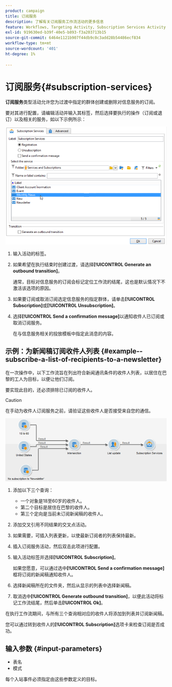 ```yaml
---
product: campaign
title: 订阅服务
description: 了解有关订阅服务工作流活动的更多信息
feature: Workflows, Targeting Activity, Subscription Services Activity
exl-id: 919630ed-b39f-40e5-b893-f3a203713b15
source-git-commit: 6464e1121b907f44db9c0c3add28b54486ecf834
workflow-type: tm+mt
source-wordcount: '401'
ht-degree: 1%

---
```


# 订阅服务{#subscription-services}



**订阅服务**&#x200B;类型活动允许您为过渡中指定的群体创建或删除对信息服务的订阅。

要对其进行配置，请编辑活动并输入其标签，然后选择要执行的操作（订阅或退订）以及相关的服务，如以下示例所示：

![](assets/edit_service_inscription.png)

1. 输入活动的标签。
1. 如果希望在执行结束时创建过渡，请选择&#x200B;**[!UICONTROL Generate an outbound transition]**。

   通常，目标对信息服务的订阅会标记定位工作流的结尾，这也是默认情况下不激活该选项的原因。

1. 如果要订阅或取消订阅选定信息服务的指定群体，请单击&#x200B;**[!UICONTROL Subscription]**&#x200B;或&#x200B;**[!UICONTROL Unsubscription]**。
1. 选择&#x200B;**[!UICONTROL Send a confirmation message]**&#x200B;以通知收件人已订阅或取消订阅服务。

   在与信息服务相关的投放模板中指定此消息的内容。

## 示例：为新闻稿订阅收件人列表 {#example--subscribe-a-list-of-recipients-to-a-newsletter}

在一次操作中，以下工作流旨在列出符合新闻通讯条件的收件人列表，以居住在巴黎的工人为目标，以便让他们订阅。

要实现此目的，还必须排除已订阅的收件人。

>[!CAUTION]
>
>在手动为收件人订阅服务之前，请验证这些收件人是否接受来自您的通信。

![](assets/subscription_services_example.png)

1. 添加以下三个查询：

   * 一个对象是18至60岁的收件人。
   * 第二个目标是居住在巴黎的收件人。
   * 第三个定向是当前未订阅新闻稿的收件人。

1. 添加交叉引用不同结果的交叉点活动。
1. 如果需要，可插入列表更新，以使最新订阅者的列表保持最新。
1. 插入订阅服务活动，然后双击此项进行配置。
1. 输入活动标签并选择&#x200B;**[!UICONTROL Subscription]**。

   如果您愿意，可以通过选中&#x200B;**[!UICONTROL Send a confirmation message]**&#x200B;框将订阅的新闻稿通知收件人。

1. 选择新闻稿所在的文件夹，然后从显示的列表中选择新闻稿。
1. 取消选中&#x200B;**[!UICONTROL Generate outbound transition]**，以便此活动将标记工作流结尾，然后单击&#x200B;**[!UICONTROL Ok]**。

在执行工作流期间，与所有三个查询相对应的收件人将添加到列表并订阅新闻稿。

您可以通过转到收件人的&#x200B;**[!UICONTROL Subscription]**&#x200B;选项卡来检查订阅是否成功。

## 输入参数 {#input-parameters}

* 表名
* 模式

每个入站事件必须指定由这些参数定义的目标。
